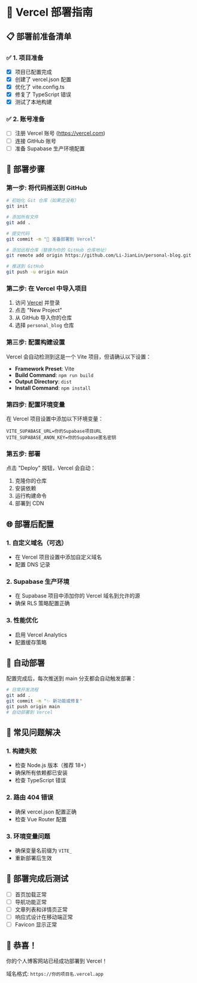# 🚀 Vercel 部署指南

## 📋 部署前准备清单

### ✅ 1. 项目准备

- [x] 项目已配置完成
- [x] 创建了 vercel.json 配置
- [x] 优化了 vite.config.ts
- [x] 修复了 TypeScript 错误
- [x] 测试了本地构建

### ✅ 2. 账号准备

- [ ] 注册 Vercel 账号 (https://vercel.com)
- [ ] 连接 GitHub 账号
- [ ] 准备 Supabase 生产环境配置

## 🔧 部署步骤

### 第一步: 将代码推送到 GitHub

```bash
# 初始化 Git 仓库（如果还没有）
git init

# 添加所有文件
git add .

# 提交代码
git commit -m "🚀 准备部署到 Vercel"

# 添加远程仓库（替换为你的 GitHub 仓库地址）
git remote add origin https://github.com/Li-JianLin/personal-blog.git

# 推送到 GitHub
git push -u origin main
```

### 第二步: 在 Vercel 中导入项目

1. 访问 [Vercel](https://vercel.com) 并登录
2. 点击 "New Project"
3. 从 GitHub 导入你的仓库
4. 选择 `personal_blog` 仓库

### 第三步: 配置构建设置

Vercel 会自动检测到这是一个 Vite 项目，但请确认以下设置：

- **Framework Preset**: Vite
- **Build Command**: `npm run build`
- **Output Directory**: `dist`
- **Install Command**: `npm install`

### 第四步: 配置环境变量

在 Vercel 项目设置中添加以下环境变量：

```
VITE_SUPABASE_URL=你的Supabase项目URL
VITE_SUPABASE_ANON_KEY=你的Supabase匿名密钥
```

### 第五步: 部署

点击 "Deploy" 按钮，Vercel 会自动：

1. 克隆你的仓库
2. 安装依赖
3. 运行构建命令
4. 部署到 CDN

## 🌐 部署后配置

### 1. 自定义域名（可选）

- 在 Vercel 项目设置中添加自定义域名
- 配置 DNS 记录

### 2. Supabase 生产环境

- 在 Supabase 项目中添加你的 Vercel 域名到允许的源
- 确保 RLS 策略配置正确

### 3. 性能优化

- 启用 Vercel Analytics
- 配置缓存策略

## 🔄 自动部署

配置完成后，每次推送到 main 分支都会自动触发部署：

```bash
# 日常开发流程
git add .
git commit -m "✨ 新功能或修复"
git push origin main
# 自动部署到 Vercel
```

## 🐛 常见问题解决

### 1. 构建失败

- 检查 Node.js 版本（推荐 18+）
- 确保所有依赖都已安装
- 检查 TypeScript 错误

### 2. 路由 404 错误

- 确保 vercel.json 配置正确
- 检查 Vue Router 配置

### 3. 环境变量问题

- 确保变量名前缀为 `VITE_`
- 重新部署后生效

## 📱 部署完成后测试

- [ ] 首页加载正常
- [ ] 导航功能正常
- [ ] 文章列表和详情页正常
- [ ] 响应式设计在移动端正常
- [ ] Favicon 显示正常

## 🎉 恭喜！

你的个人博客网站已经成功部署到 Vercel！

域名格式: `https://你的项目名.vercel.app`
